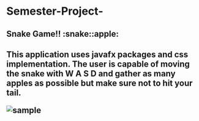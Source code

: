 # Semester-Project-
<H2>Snake Game!! :snake::apple:<H2>
This application uses javafx packages and css implementation.
The user is capable of moving the snake with W A S D
and gather as many apples as possible but make sure not to hit your tail.
  
![sample](https://i.imgur.com/KHPRBoI.png)

